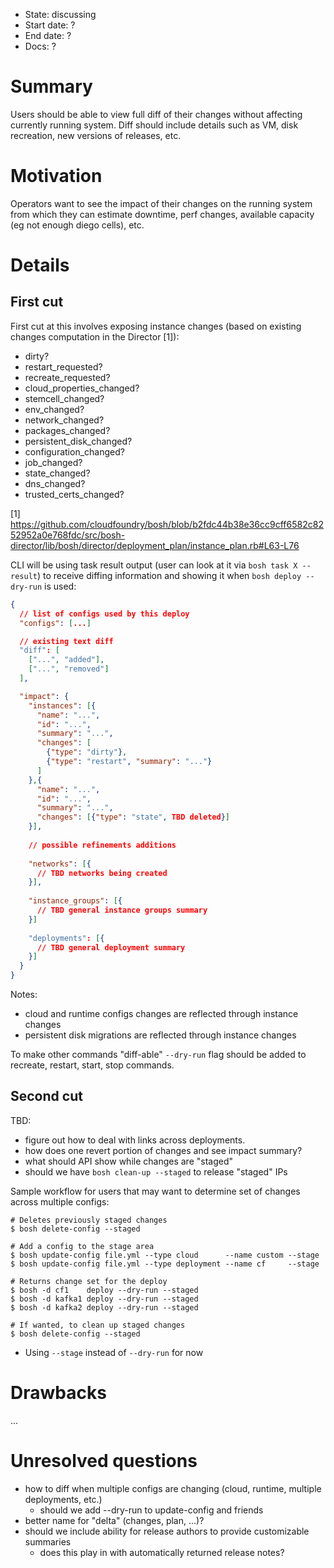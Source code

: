 - State: discussing
- Start date: ?
- End date: ?
- Docs: ?

# Summary

Users should be able to view full diff of their changes without affecting currently running system. Diff should include details such as VM, disk recreation, new versions of releases, etc.

# Motivation

Operators want to see the impact of their changes on the running system from which they can estimate downtime, perf changes, available capacity (eg not enough diego cells), etc.

# Details

## First cut

First cut at this involves exposing instance changes (based on existing changes computation in the Director [1]):

- dirty?
- restart_requested?
- recreate_requested?
- cloud_properties_changed?
- stemcell_changed?
- env_changed?
- network_changed?
- packages_changed?
- persistent_disk_changed?
- configuration_changed?
- job_changed?
- state_changed?
- dns_changed?
- trusted_certs_changed?

[1] https://github.com/cloudfoundry/bosh/blob/b2fdc44b38e36cc9cff6582c8252952a0e768fdc/src/bosh-director/lib/bosh/director/deployment_plan/instance_plan.rb#L63-L76

CLI will be using task result output (user can look at it via `bosh task X --result`) to receive diffing information and showing it when `bosh deploy --dry-run` is used:

```json
{
  // list of configs used by this deploy
  "configs": [...]

  // existing text diff
  "diff": [
    ["...", "added"],
    ["...", "removed"]
  ],

  "impact": {
    "instances": [{
      "name": "...",
      "id": "...",
      "summary": "...",
      "changes": [
        {"type": "dirty"},
        {"type": "restart", "summary": "..."}
      ]
    },{
      "name": "...",
      "id": "...",
      "summary": "...",
      "changes": [{"type": "state", TBD deleted}]
    }],
    
    // possible refinements additions
    
    "networks": [{
      // TBD networks being created
    }],
    
    "instance_groups": [{
      // TBD general instance groups summary
    }]
    
    "deployments": [{
      // TBD general deployment summary
    }]
  }
}
```

Notes:

- cloud and runtime configs changes are reflected through instance changes
- persistent disk migrations are reflected through instance changes

To make other commands "diff-able" `--dry-run` flag should be added to recreate, restart, start, stop commands.

## Second cut

TBD:

- figure out how to deal with links across deployments.
- how does one revert portion of changes and see impact summary?
- what should API show while changes are "staged"
- should we have `bosh clean-up --staged` to release "staged" IPs

Sample workflow for users that may want to determine set of changes across multiple configs:

```
# Deletes previously staged changes
$ bosh delete-config --staged

# Add a config to the stage area
$ bosh update-config file.yml --type cloud      --name custom --stage
$ bosh update-config file.yml --type deployment --name cf     --stage

# Returns change set for the deploy
$ bosh -d cf1    deploy --dry-run --staged
$ bosh -d kafka1 deploy --dry-run --staged
$ bosh -d kafka2 deploy --dry-run --staged

# If wanted, to clean up staged changes
$ bosh delete-config --staged
```

* Using `--stage` instead of `--dry-run` for now

# Drawbacks

...

# Unresolved questions

- how to diff when multiple configs are changing (cloud, runtime, multiple deployments, etc.)
  - should we add --dry-run to update-config and friends
- better name for "delta" (changes, plan, ...)?
- should we include ability for release authors to provide customizable summaries
  - does this play in with automatically returned release notes?

